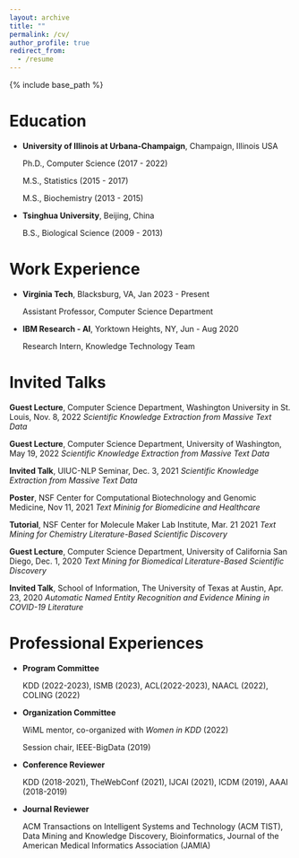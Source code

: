 ```yaml
---
layout: archive
title: ""
permalink: /cv/
author_profile: true
redirect_from:
  - /resume
---
```


{% include base_path %}

Education
======
- **University of Illinois at Urbana-Champaign**, Champaign, Illinois USA

  Ph.D., Computer Science (2017 - 2022) 
  
  M.S., Statistics (2015 - 2017)
  
  M.S., Biochemistry (2013 - 2015)
  
- **Tsinghua University**, Beijing, China

  B.S., Biological Science (2009 - 2013) 


Work Experience
======
- **Virginia Tech**, Blacksburg, VA, Jan 2023 - Present
  
  Assistant Professor, Computer Science Department
  
- **IBM Research - AI**, Yorktown Heights, NY, Jun - Aug 2020
  
  Research Intern, Knowledge Technology Team


  
Invited Talks
======
**Guest Lecture**, Computer Science Department, Washington University in St. Louis, Nov. 8, 2022
_Scientific Knowledge Extraction from Massive Text Data_

**Guest Lecture**, Computer Science Department, University of Washington, May 19, 2022
_Scientific Knowledge Extraction from Massive Text Data_

**Invited Talk**, UIUC-NLP Seminar, Dec. 3, 2021
_Scientific Knowledge Extraction from Massive Text Data_

**Poster**, NSF Center for Computational Biotechnology and Genomic Medicine, Nov 11, 2021
_Text Mininig for Biomedicine and Healthcare_

**Tutorial**, NSF Center for Molecule Maker Lab Institute, Mar. 21  2021
_Text Mining for Chemistry Literature-Based Scientific Discovery_

**Guest Lecture**, Computer Science Department, University of California San Diego, Dec. 1, 2020
_Text Mining for Biomedical Literature-Based Scientific Discovery_

**Invited Talk**, School of Information, The University of Texas at Austin, Apr. 23, 2020
_Automatic Named Entity Recognition and Evidence Mining in COVID-19 Literature_


Professional Experiences
======
- **Program Committee**

  KDD (2022-2023), ISMB (2023), ACL(2022-2023), NAACL (2022), COLING (2022)
  
- **Organization Committee**

  WiML mentor, co-organized with _Women in KDD_ (2022)

  Session chair, IEEE-BigData (2019)
  
- **Conference Reviewer**

  KDD (2018-2021), TheWebConf (2021), IJCAI (2021), ICDM (2019), AAAI (2018-2019)

- **Journal Reviewer**

  ACM Transactions on Intelligent Systems and Technology (ACM TIST), Data Mining and Knowledge Discovery, Bioinformatics, Journal of the American Medical Informatics Association (JAMIA)
